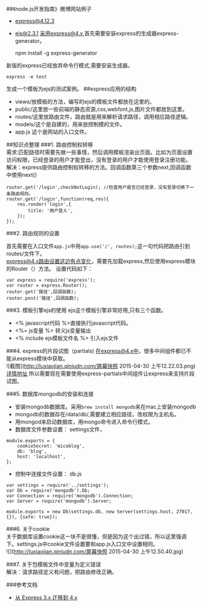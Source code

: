 ##《node.js开发指南》微博网站例子  
* express@4.12.3
* ejs@2.3.1
采用express@4.x,首先需要安装express的生成器express-generator。  

	npm install -g express-generator

新版的express已经放弃命令行模式,需要安装生成器。

	express -e test  

生成一个模板为ejs的测试案例。
##express应用的结构 

* views/放模板的方法，编写的ejs的模板文件都放在这里的。
* public/这里放一些前端的静态资源,css,webfont,js,图片文件都放到这里。
* routes/这里放路由文件，路由就是用来解析请求路径，调用相应路径逻辑。
* models/这个是自建的，用来放控制模的文件。  
* app.js 这个是网站的入口文件。

##知识点整理
###1. 路由控制权转移  
需求:匹配路径时需要先做一些事情，然后调用模板渲染出页面。比如为页面设置访问权限，已经登录的用户才能登出，没有登录的用户才能使用登录注册功能。
解决：express提供路由控制权转移的方法。回调函数第三个参数next,回调函数中使用next()

```
router.get('/login',checkNotLogin); //检查用户是否已经登录，没有登录切换下一条路由规则。
router.get('/login',function(req,res){
	res.render('login',{
		title: '用户登入',
	});
});
```
###2. 路由规则的设置

首先需要在入口文件`app.js`中用`app.use('/', routes);`这一句代码把路由引到routes/文件下。  
express@4.x路由设置这边有点变化，需要先加载express,然后使用express模块的Router（）方法。
设置代码如下：
```
var express = require('express');
var router = express.Router();
router.get('路径',回调函数);
router.post('路径',回调函数);
```

###3. 模板引擎ejs的使用
ejs这个模板引擎非常好用,只有三个函数。  
* <% javascript代码 %>直接执行javascript代码。
* <%= js变量 %> 转义js变量输出
* <% include ejs模板文件名 %> 引入ejs文件

###4. express的片段试图（partials)
在express@4.x中，很多中间组件都已不能从express模块中获取。  
![截图](http://luxiaojian.qiniudn.com/屏幕快照 2015-04-30 上午12.22.03.png)  
[详情地址](https://github.com/senchalabs/connect#middleware)
所以需要现在需要使用express-partials中间组件让express来支持片段试图。

###5. 数据库mongodb的安装和连接  
* 安装mongodb数据库。采用`brew install mongodb`来在mac上安装mongodb
* mongodb的数据存在/data/db/,需要建立相应路径，改权限为主机名。
* 用mongod来启动数据库，用mongo命令进入命令行模式。
* 数据库文件参数设置： settings文件，  
```
module.exports = {
	cookieSecret: 'micoblog',
	db: 'blog',
	host: 'localhost',
};
```
* 控制中连接文件设置： db.js
```
var settings = require('../settings');
var Db = require('mongodb').Db;
var Connection = require('mongodb').Connection;
var Server = require('mongodb').Server;

module.exports = new Db(settings.db, new Server(settings.host, 27017, {}), {safe: true});

```
###6. 关于cookie  
关于数据库设置cookie这一块不是很懂，但是因为这个出过错，所以这里强调下。settings.js中cookie文件设置要和app.js入口文中设置相同。  
![](http://luxiaojian.qiniudn.com/屏幕快照 2015-04-30 上午12.50.40.jpg)

###7. 关于包模板文件中变量为定义错误  
解决：请求路径定义有问题，把路由修改正确。

###参考文档  
* [从 Express 3.x 迁移到 4.x](http://segmentfault.com/a/1190000000603327)
